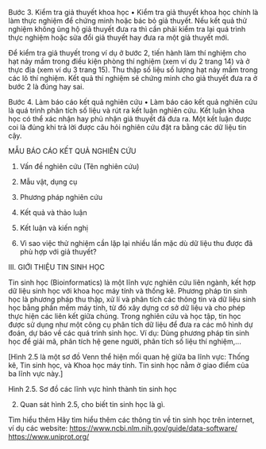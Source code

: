 Bước 3. Kiểm tra giả thuyết khoa học
• Kiểm tra giả thuyết khoa học chính là làm thực nghiệm để chứng minh hoặc bác bỏ giả thuyết.
Nếu kết quả thử nghiệm không ủng hộ giả thuyết đưa ra thì cần phải kiểm tra lại quá trình thực nghiệm hoặc sửa đổi giả thuyết hay đưa ra một giả thuyết mới.

Để kiểm tra giả thuyết trong ví dụ ở bước 2, tiến hành làm thí nghiệm cho hạt nảy mầm trong điều kiện phòng thí nghiệm (xem ví dụ 2 trang 14) và ở thực địa (xem ví dụ 3 trang 15). Thu thập số liệu số lượng hạt nảy mầm trong các lô thí nghiệm. Kết quả thí nghiệm sẽ chứng minh cho giả thuyết đưa ra ở bước 2 là đúng hay sai.

Bước 4. Làm báo cáo kết quả nghiên cứu
• Làm báo cáo kết quả nghiên cứu là quá trình phân tích số liệu và rút ra kết luận nghiên cứu. Kết luận khoa học có thể xác nhận hay phủ nhận giả thuyết đã đưa ra. Một kết luận được coi là đúng khi trả lời được câu hỏi nghiên cứu đặt ra bằng các dữ liệu tin cậy.

MẪU BÁO CÁO KẾT QUẢ NGHIÊN CỨU
1. Vấn đề nghiên cứu (Tên nghiên cứu)
2. Mẫu vật, dụng cụ
3. Phương pháp nghiên cứu
4. Kết quả và thảo luận
5. Kết luận và kiến nghị

2. Vì sao việc thử nghiệm cần lặp lại nhiều lần mặc dù dữ liệu thu được đã phù hợp với giả thuyết?

III. GIỚI THIỆU TIN SINH HỌC

Tin sinh học (Bioinformatics) là một lĩnh vực nghiên cứu liên ngành, kết hợp dữ liệu sinh học với khoa học máy tính và thống kê. Phương pháp tin sinh học là phương pháp thu thập, xử lí và phân tích các thông tin và dữ liệu sinh học bằng phần mềm máy tính, từ đó xây dựng cơ sở dữ liệu và cho phép thực hiện các liên kết giữa chúng. Trong nghiên cứu và học tập, tin học được sử dụng như một công cụ phân tích dữ liệu để đưa ra các mô hình dự đoán, dự báo về các quá trình sinh học. Ví dụ: Dùng phương pháp tin sinh học để giải mã, phân tích hệ gene người, phân tích số liệu thí nghiệm,...

[Hình 2.5 là một sơ đồ Venn thể hiện mối quan hệ giữa ba lĩnh vực: Thống kê, Tin sinh học, và Khoa học máy tính. Tin sinh học nằm ở giao điểm của ba lĩnh vực này.]

Hình 2.5. Sơ đồ các lĩnh vực hình thành tin sinh học

2. Quan sát hình 2.5, cho biết tin sinh học là gì.

Tìm hiểu thêm
Hãy tìm hiểu thêm các thông tin về tin sinh học trên internet, ví dụ các website:
https://www.ncbi.nlm.nih.gov/guide/data-software/
https://www.uniprot.org/